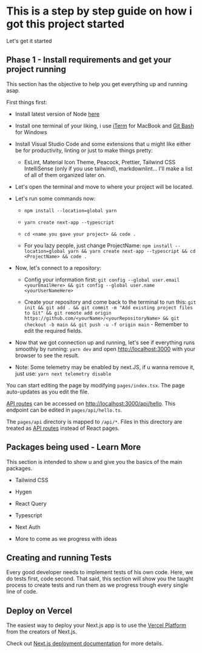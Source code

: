 # This is a step by step guide on how i got this project started

Let's get it started

## Phase 1 - Install requirements and get your project running

This section has the objective to help you get everything up and running asap.

First things first:

- Install latest version of Node [here](https://nodejs.org/en/download/)

- Install one terminal of your liking, i use [iTerm](https://iterm2.com/) for MacBook and [Git Bash](https://git-scm.com/downloads) for Windows

- Install Visual Studio Code and some extensions that u might like either be for productivity, linting or just to make things pretty:

  - EsLint, Material Icon Theme, Peacock, Prettier, Tailwind CSS IntelliSense (only if you use tailwind), markdownlint... I'll make a list of all of them organized later on.

- Let's open the terminal and move to where your project will be located.

- Let's run some commands now:

  - `npm install --location=global yarn`

  - `yarn create next-app --typescript`

  - `cd <name you gave your project> && code .`

  - For you lazy people, just change ProjectName: `npm install --location=global yarn && yarn create next-app --typescript && cd <ProjectName> && code .`

- Now, let's connect to a repository:

  - Config your information first: `git config --global user.email <yourEmailHere> && git config --global user.name <yourUserNameHere>`

  - Create your repository and come back to the terminal to run this: `git init && git add . && git commit -m "Add existing project files to Git" && git remote add origin https://github.com/<yourName>/<yourRepositoryName> && git checkout -b main && git push -u -f origin main` - Remember to edit the required fields.

- Now that we got connection up and running, let's see if everything runs smoothly by running: `yarn dev` and open [http://localhost:3000](http://localhost:3000) with your browser to see the result.

- Note: Some telemetry may be enabled by next.JS, if u wanna remove it, just use: `yarn next telemetry disable`

You can start editing the page by modifying `pages/index.tsx`. The page auto-updates as you edit the file.

[API routes](https://nextjs.org/docs/api-routes/introduction) can be accessed on [http://localhost:3000/api/hello](http://localhost:3000/api/hello). This endpoint can be edited in `pages/api/hello.ts`.

The `pages/api` directory is mapped to `/api/*`. Files in this directory are treated as [API routes](https://nextjs.org/docs/api-routes/introduction) instead of React pages.

## Packages being used - Learn More

This section is intended to show u and give you the basics of the main packages.

- Tailwind CSS

- Hygen

- React Query

- Typescript

- Next Auth

- More to come as we progress with ideas

## Creating and running Tests

Every good developer needs to implement tests of his own code. Here, we do tests first, code second.
That said, this section will show you the taught process to create tests and run them as we progress trough every single line of code.

## Deploy on Vercel

The easiest way to deploy your Next.js app is to use the [Vercel Platform](https://vercel.com/new?utm_medium=default-template&filter=next.js&utm_source=create-next-app&utm_campaign=create-next-app-readme) from the creators of Next.js.

Check out [Next.js deployment documentation](https://nextjs.org/docs/deployment) for more details.
